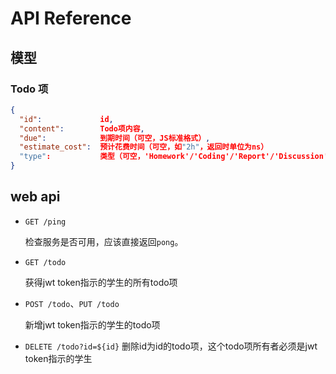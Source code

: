 # API Reference

## 模型

### Todo 项

```json
{
  "id":             id,
  "content":        Todo项内容,
  "due":            到期时间（可空，JS标准格式）,
  "estimate_cost":  预计花费时间（可空，如"2h"，返回时单位为ns）
  "type":           类型（可空，'Homework'/'Coding'/'Report'/'Discussion'）
}
```

## web api

- `GET /ping`

  检查服务是否可用，应该直接返回`pong`。

- `GET /todo`

  获得jwt token指示的学生的所有todo项
  
- `POST /todo`、`PUT /todo`
 
  新增jwt token指示的学生的todo项
  
- `DELETE /todo?id=${id}`
  删除id为id的todo项，这个todo项所有者必须是jwt token指示的学生